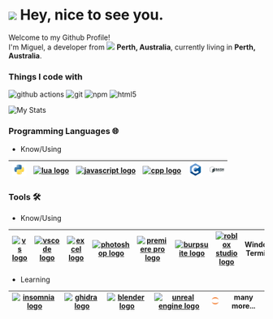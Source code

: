 <h1><img src="https://emojis.slackmojis.com/emojis/images/1531849430/4246/blob-sunglasses.gif?1531849430" width="30"/> Hey, nice to see you.</h1>


<p>Welcome to my Github Profile! </br> I'm Miguel, a developer from <img src="https://static.vecteezy.com/system/resources/thumbnails/000/555/992/small/AUSTRALIA.jpg" width="18"/> <b>Perth, Australia</b>, currently living in  <b>Perth, Australia</b>. </p>
<h3>Things I code with</h3>
<p>
  <img alt="github actions" src="https://img.shields.io/badge/-Github_Actions-2088FF?style=flat-square&logo=github-actions&logoColor=white" />
  <img alt="git" src="https://img.shields.io/badge/-Git-F05032?style=flat-square&logo=git&logoColor=white" />
  <img alt="npm" src="https://img.shields.io/badge/-NPM-CB3837?style=flat-square&logo=npm&logoColor=white" />
  <img alt="html5" src="https://img.shields.io/badge/-HTML5-E34F26?style=flat-square&logo=html5&logoColor=white" />
</p>

![My Stats](https://github-readme-stats.vercel.app/api?username=Blackmagicknight&show_icons=true)

### Programming Languages 🌐

- Know/Using

| [<img src="https://raw.githubusercontent.com/github/explore/80688e429a7d4ef2fca1e82350fe8e3517d3494d/topics/python/python.png" alt="python logo" width="28">](https://www.python.org/) | [<img src="https://upload.wikimedia.org/wikipedia/commons/thumb/c/cf/Lua-Logo.svg/600px-Lua-Logo.svg.png?20150107024942" alt="lua logo" width="24">](https://www.lua.org/)  | [<img src="https://upload.wikimedia.org/wikipedia/commons/thumb/d/da/Unreal_Engine_Logo.svg/1200px-Unreal_Engine_Logo.svg.png" alt="javascript logo" width="38">](https://en.wikipedia.org/wiki/JavaScript)  | [<img src="https://encrypted-tbn0.gstatic.com/images?q=tbn%3AANd9GcSK3eUzt4bQPMUy_MI8Vz0VMjelvh9krQRiDw&usqp=CAU" alt="cpp logo" width="24">](https://acord.software/)  |  [<img src="https://raw.githubusercontent.com/github/explore/80688e429a7d4ef2fca1e82350fe8e3517d3494d/topics/c/c.png" alt="c logo" width="28">](http://www.open-std.org/jtc1/sc22/wg14/) | [<img src="https://raw.githubusercontent.com/github/explore/80688e429a7d4ef2fca1e82350fe8e3517d3494d/topics/bash/bash.png" alt="bash logo" width="28">](https://www.gnu.org/software/bash/)  |
|---|---|---|---|---|---|


### Tools 🛠️

- Know/Using

| [<img src="https://upload.wikimedia.org/wikipedia/commons/thumb/2/2c/Visual_Studio_Icon_2022.svg/250px-Visual_Studio_Icon_2022.svg.png" alt="vs logo" width="24">](https://visualstudio.microsoft.com/) | [<img src="https://raw.githubusercontent.com/Delta456/Delta456/master/img/vscode.png" alt="vscode logo" width="24">](https://code.visualstudio.com/) | [<img src="https://upload.wikimedia.org/wikipedia/commons/thumb/3/34/Microsoft_Office_Excel_%282019%E2%80%93present%29.svg/250px-Microsoft_Office_Excel_%282019%E2%80%93present%29.svg.png" alt="excel logo" width="24">](https://www.microsoft.com/en-au/microsoft-365/excel) | [<img src="https://upload.wikimedia.org/wikipedia/commons/thumb/a/af/Adobe_Photoshop_CC_icon.svg/250px-Adobe_Photoshop_CC_icon.svg.png" alt="photoshop logo" width="24">](https://www.adobe.com/au/products/photoshop.html)  |  [<img src="https://upload.wikimedia.org/wikipedia/commons/thumb/4/40/Adobe_Premiere_Pro_CC_icon.svg/250px-Adobe_Premiere_Pro_CC_icon.svg.png" alt="premiere pro logo" width="24">](https://www.adobe.com/au/products/premiere.html) | [<img src="https://upload.wikimedia.org/wikipedia/commons/thumb/e/e7/BurpSuite_Comunity_Edition.svg/250px-BurpSuite_Comunity_Edition.svg.png" alt="burpsuite logo" width="24">](https://portswigger.net/burp)| [<img src="https://upload.wikimedia.org/wikipedia/commons/thumb/5/58/Roblox_Studio_logo_2021_present.svg/512px-Roblox_Studio_logo_2021_present.svg.png" alt="roblox studio logo" width="24">](https://create.roblox.com/) | Windows Terminal | Linux Terminal | VIM | many more...
|---|---|---|---|---|---|---|---|---|---|---|

- Learning

| [<img src="https://www.svgrepo.com/show/353904/insomnia.svg" alt="insomnia logo" width="28">](https://insomnia.rest/) |[<img src="https://upload.wikimedia.org/wikipedia/commons/thumb/f/f6/Ghidra_logo.svg/250px-Ghidra_logo.svg.png" alt="ghidra logo" width="26">](https://ghidra-sre.org/) | [<img src="https://upload.wikimedia.org/wikipedia/commons/thumb/0/0c/Blender_logo_no_text.svg/512px-Blender_logo_no_text.svg.png" alt="blender logo" width="24">](https://www.blender.org/) | [<img src="https://cdn.worldvectorlogo.com/logos/unreal-1.svg" alt="unreal engine logo" width="24">](https://www.unrealengine.com/en-US)| [<img src="https://raw.githubusercontent.com/Delta456/Delta456/master/img/jupyter_notebook.png" alt="jupyter notebook logo" width="30">](https://jupyter.org/)| many more...
|---|---|---|---|---|---|


